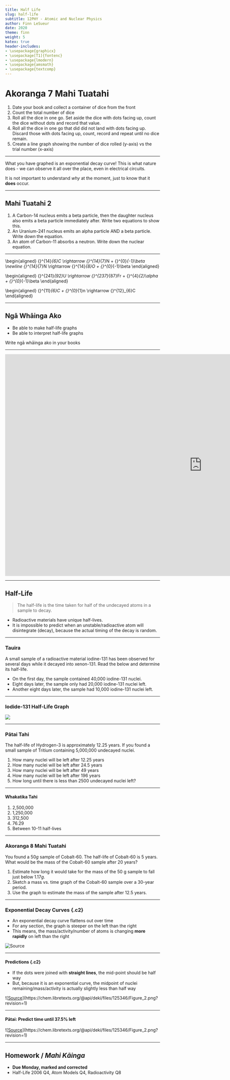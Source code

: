```yaml
---
title: Half Life
slug: half-life
subtitle: 12PHY - Atomic and Nuclear Physics
author: Finn LeSueur
date: 2020
theme: finn
weight: 5
katex: true
header-includes:
- \usepackage{graphicx}
- \usepackage[T1]{fontenc}
- \usepackage{lmodern}
- \usepackage{amsmath}
- \usepackage{textcomp}
---
```


# Akoranga 7 Mahi Tuatahi

1. Date your book and collect a container of dice from the front
2. Count the total number of dice
3. Roll all the dice in one go. Set aside the dice with dots facing up, count the dice without dots and record that value.
4. Roll all the dice in one go that did did not land with dots facing up. Discard those with dots facing up, count, record and repeat until no dice remain.
5. Create a line graph showing the number of dice rolled (y-axis) vs the trial number (x-axis)

---

What you have graphed is an exponential decay curve! This is what nature does - we can observe it all over the place, even in electrical circuits.

It is not important to understand _why_ at the moment, just to know that it __does__ occur.

---

## Mahi Tuatahi 2

1. A Carbon-14 nucleus emits a beta particle, then the daughter nucleus also emits a beta particle immediately after. Write two equations to show this.
2. An Uranium-241 nucleus emits an alpha particle AND a beta particle. Write down the equation.
3. An atom of Carbon-11 absorbs a neutron. Write down the nuclear equation.

---

\begin{aligned}
		{}^{14}_{6}C \rightarrow {}^{14}_{7}N + {}^{0}_{-1}\beta \newline
		{}^{14}_{7}N \rightarrow {}^{14}_{8}O + {}^{0}_{-1}\beta
	\end{aligned}

\begin{aligned}
	{}^{241}_{92}U \rightarrow {}^{237}_{87}Fr + {}^{4}_{2}\alpha + {}^{0}_{-1}\beta
\end{aligned}

\begin{aligned}
	{}^{11}_{6}C + {}^{0}_{1}n \rightarrow {}^{12}_{6}C
\end{aligned}

---

## Ngā Whāinga Ako

- Be able to make half-life graphs
- Be able to interpret half-life graphs

<p class="instruction">Write ngā whāinga ako in your books</p>

---

<iframe width="1280" height="720" src="https://www.youtube.com/embed/zXw2cOSBB8E" frameborder="0" allow="accelerometer; autoplay; clipboard-write; encrypted-media; gyroscope; picture-in-picture" allowfullscreen></iframe>

---

## Half-Life

> The half-life is the time taken for half of the undecayed atoms in a sample to decay.

- Radioactive materials have unique half-lives.
- It is impossible to predict when an unstable/radioactive atom will disintegrate (decay), because the actual timing of the decay is random.

---

### Tauira

A small sample of a radioactive material iodine-131 has been observed for several days while it decayed into xenon-131. Read the below and determine its half-life.

- On the first day, the sample contained 40,000 iodine-131 nuclei.
- Eight days later, the sample only had 20,000 iodine-131 nuclei left.
- Another eight days later, the sample had 10,000 iodine-131 nuclei left.

---

### Iodide-131 Half-Life Graph

![](../assets/5-half-life-graph.png)

---

### Pātai Tahi

The half-life of Hydrogen-3 is approximately 12.25 years. If you found a small sample of Tritium containing 5,000,000 undecayed nuclei.

1. How many nuclei will be left after 12.25 years
2. How many nuclei will be left after 24.5 years
3. How many nuclei will be left after 49 years
4. How many nuclei will be left after 196 years
5. How long until there is less than 2500 undecayed nuclei left?

---

#### Whakatika Tahi

1. 2,500,000
2. 1,250,000
3. 312,500
4. 76.29
5. Between 10-11 half-lives

---

### Akoranga 8 Mahi Tuatahi

You found a $50 g$ sample of Cobalt-60. The half-life of Cobalt-60 is 5 years.
What would be the mass of the Cobalt-60 sample after 20 years?

1. Estimate how long it would take for the mass of the 50 g sample to fall just below $1.17 g$.
2. Sketch a mass vs. time graph of the Cobalt-60 sample over a 30-year period.
3. Use the graph to estimate the mass of the sample after 12.5 years.

---

### Exponential Decay Curves {.c2}

- An exponential decay curve flattens out over time
- For any section, the graph is steeper on the left than the right
- This means, the mass/activity/number of atoms is changing __more rapidly__ on left than the right

![[Source](https://mathbitsnotebook.com/Algebra1/FunctionGraphs/FNGTypeExponential.html)](https://mathbitsnotebook.com/Algebra1/FunctionGraphs/expdecay2.jpg)

---

#### Predictions {.c2}

- If the dots were joined with __straight lines__, the mid-point should be half way
- But, because it is an exponential curve, the midpoint of nuclei remaining/mass/activity is actually slightly less than half way

![[Source](https://chem.libretexts.org/Bookshelves/Introductory_Chemistry/Book%3A_The_Basics_of_GOB_Chemistry_(Ball_et_al.)/11%3A_Nuclear_Chemistry/11.02%3A_Half-Life)](https://chem.libretexts.org/@api/deki/files/125346/Figure_2.png?revision=1)

---

#### Pātai: Predict time until 37.5% left

![[Source](https://chem.libretexts.org/Bookshelves/Introductory_Chemistry/Book%3A_The_Basics_of_GOB_Chemistry_(Ball_et_al.)/11%3A_Nuclear_Chemistry/11.02%3A_Half-Life)](https://chem.libretexts.org/@api/deki/files/125346/Figure_2.png?revision=1)

---

## Homework / _Mahi Kāinga_

-  __Due Monday, marked and corrected__
- Half-Life 2006 Q4, Atom Models Q4, Radioactivity Q8
